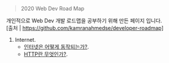 
>  2020 Web Dev Road Map  

개인적으로 Web Dev 개발 로드맵을 공부하기 위해 만든 페이지 입니다.  
[출처 | https://github.com/kamranahmedse/developer-roadmap]  

1. Internet. 
    - [인터넷은 어떻게 동작되는가?](internet.md). 
    - [HTTP란 무엇인가?](http.md). 
    
